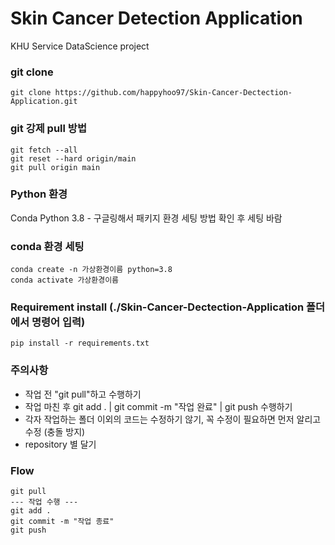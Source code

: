 # Skin Cancer Detection Application
KHU Service DataScience project


### git clone
```
git clone https://github.com/happyhoo97/Skin-Cancer-Dectection-Application.git
```

### git 강제 pull 방법
```
git fetch --all
git reset --hard origin/main
git pull origin main
```

### Python 환경

Conda Python 3.8 - 구글링해서 패키지 환경 세팅 방법 확인 후 세팅 바람

### conda 환경 세팅
```
conda create -n 가상환경이름 python=3.8
conda activate 가상환경이름
```


### Requirement install (./Skin-Cancer-Dectection-Application 폴더에서 명령어 입력)
```
pip install -r requirements.txt
```

### 주의사항
- 작업 전 "git pull"하고 수행하기
- 작업 마친 후 git add . | git commit -m "작업 완료" | git push 수행하기
- 각자 작업하는 폴더 이외의 코드는 수정하기 않기, 꼭 수정이 필요하면 먼저 알리고 수정 (충돌 방지)
- repository 별 달기

### Flow
```
git pull
--- 작업 수행 --- 
git add .
git commit -m "작업 종료"
git push
```

